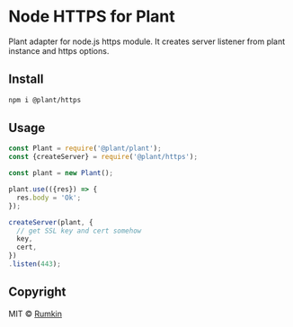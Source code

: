 # Node HTTPS for Plant

Plant adapter for node.js https module. It creates server listener from plant instance and https options.

## Install

```bash
npm i @plant/https
```

## Usage

```javascript
const Plant = require('@plant/plant');
const {createServer} = require('@plant/https');

const plant = new Plant();

plant.use(({res}) => {
  res.body = 'Ok';
});

createServer(plant, {
  // get SSL key and cert somehow
  key,
  cert,
})
.listen(443);
```

## Copyright

MIT &copy; [Rumkin](https://rumk.in)
